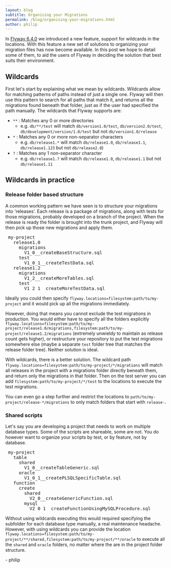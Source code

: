 ```yaml
---
layout: blog
subtitle: Organising your Migrations
permalink: /blog/organising-your-migrations.html
author: philip
---
```


In [Flyway 6.4.0](/blog/flyway-6.4.html) we introduced a new feature, support for wildcards in the locations. With this feature a new set of solutions to organizing your migration files has now become available. In this post we hope to detail some of them, to aid the users of Flyway in deciding the solution that best suits their environment.

## Wildcards
First let's start by explaining what we mean by wildcards. Wildcards allow for matching patterns of paths instead of just a single one. Flyway will then use this pattern to search for all paths that match it, and returns all the migrations found beneath that folder, just as if the user had specified the path manually. The wildcards that Flyway supports are:<br/>

- `**` : Matches any 0 or more directories
  - e.g. `db/**/test` will match `db/version1.0/test`, `db/version2.0/test`, `db/development/version/1.0/test` but not `db/version1.0/release`
- `*` : Matches any 0 or more non-separator characters
  - e.g. `db/release1.*` will match `db/release1.0`, `db/release1.1`, `db/release1.123` but not `db/release2.0`)
- `?` : Matches any 1 non-separator character
  - e.g. `db/release1.?` will match `db/release1.0`, `db/release1.1` but not `db/release1.11`

## Wildcards in practice

### Release folder based structure
A common working pattern we have seen is to structure your migrations into 'releases'. Each release is a package of migrations, along with tests for those migrations, probably developed on a branch of the project. When the release is ready the folder is brought into the trunk project, and Flyway will then pick up those new migrations and apply them.
<pre class="filetree"><i class="fa fa-folder-open"></i> my-project
  <i class="fa fa-folder-open"></i> release1.0
    <i class="fa fa-folder-open"></i> migrations
      <i class="fa fa-file-text"></i> V1_0__createBaseStructure.sql
    <i class="fa fa-folder-open"></i> test
      <i class="fa fa-file-text"></i> V1_0_1__createTestData.sql
  <i class="fa fa-folder-open"></i> release1.2
    <i class="fa fa-folder-open"></i> migrations
      <i class="fa fa-file-text"></i> V1_2__createMoreTables.sql
    <i class="fa fa-folder-open"></i> test
      <i class="fa fa-file-text"></i> V1_2_1__createMoreTestData.sql
</pre>

Ideally you could then specify `flyway.locations=filesystem:path/to/my-project` and it would pick up all the migrations immediately. 

However, doing that means you cannot exclude the test migrations in production. You would either have to specify all the folders explicitly `flyway.locations=filesystem:path/to/my-project/release1.0/migrations,filesystem:path/to/my-project/release1.2/migrations` (extremely unwieldy to maintain as release count gets higher), or restructure your repository to put the test migrations somewhere else (maybe a separate `test` folder tree that matches the release folder tree). Neither solution is ideal.

With wildcards, there is a better solution. The wildcard path `flyway.locations=filesystem:path/to/my-project/*/migrations` will match all releases in the project with a migrations folder directly beneath them, and return only the migrations in that folder. Then on the test server you can add `filesystem:path/to/my-project/*/test` to the locations to execute the test migrations.

You can even go a step further and restrict the locations to `path/to/my-project/release-*/migrations` to only match folders that start with `release-`.

### Shared scripts
Let's say you are developing a project that needs to work on multiple database types. Some of the scripts are shareable, some are not. You do however want to organize your scripts by test, or by feature, not by database.
<pre class="filetree"><i class="fa fa-folder-open"></i> my-project
  <i class="fa fa-folder-open"></i> table
    <i class="fa fa-folder-open"></i> shared
      <i class="fa fa-file-text"></i> V1_0__createTableGeneric.sql
    <i class="fa fa-folder-open"></i> oracle
      <i class="fa fa-file-text"></i> V1_0_1__createPLSQLSpecificTable.sql
  <i class="fa fa-folder-open"></i> function
    <i class="fa fa-folder-open"></i> create
      <i class="fa fa-folder-open"></i> shared
        <i class="fa fa-file-text"></i> V2_0__createGenericFunction.sql
      <i class="fa fa-folder-open"></i> mysql
        <i class="fa fa-file-text"></i> V2_0_1__createFunctionUsingMySQLProcedure.sql
</pre>

Without using wildcards executing this would required specifying the subfolder for each database type manually, a real maintenance headache. However, with using wildcards you can provide the location `flyway.locations=filesystem:path/to/my-project/**/shared,filesystem:path/to/my-project/**/oracle` to execute all the `shared` and `oracle` folders, no matter where the are in the project folder structure.

\- philip